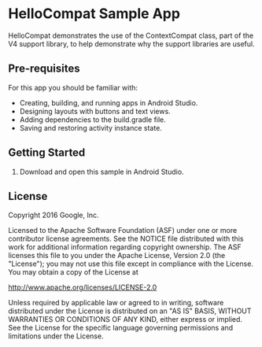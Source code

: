 HelloCompat Sample App
======================

HelloCompat demonstrates the use of the ContextCompat class, part of the
V4 support library, to help demonstrate why the support libraries are useful.


Pre-requisites
--------------

For this app you should be familiar with:
* Creating, building, and running apps in Android Studio.
* Designing layouts with buttons and text views.
* Adding dependencies to the build.gradle file.
* Saving and restoring activity instance state.


Getting Started
---------------

1. Download and open this sample in Android Studio.


License
-------

Copyright 2016 Google, Inc.

Licensed to the Apache Software Foundation (ASF) under one or more contributor
license agreements.  See the NOTICE file distributed with this work for
additional information regarding copyright ownership.  The ASF licenses this
file to you under the Apache License, Version 2.0 (the "License"); you may not
use this file except in compliance with the License.  You may obtain a copy of
the License at

  http://www.apache.org/licenses/LICENSE-2.0

Unless required by applicable law or agreed to in writing, software
distributed under the License is distributed on an "AS IS" BASIS, WITHOUT
WARRANTIES OR CONDITIONS OF ANY KIND, either express or implied.  See the
License for the specific language governing permissions and limitations under
the License.
